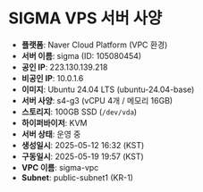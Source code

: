 # SIGMA VPS 서버 사양

- **플랫폼**: Naver Cloud Platform (VPC 환경)
- **서버 이름**: sigma (ID: 105080454)
- **공인 IP**: 223.130.139.218
- **비공인 IP**: 10.0.1.6
- **이미지**: Ubuntu 24.04 LTS (ubuntu-24.04-base)
- **서버 사양**: s4-g3 (vCPU 4개 / 메모리 16GB)
- **스토리지**: 100GB SSD (`/dev/vda`)
- **하이퍼바이저**: KVM
- **서버 상태**: 운영 중
- **생성일시**: 2025-05-12 16:32 (KST)
- **구동일시**: 2025-05-19 19:57 (KST)
- **VPC 이름**: sigma-vpc
- **Subnet**: public-subnet1 (KR-1)
